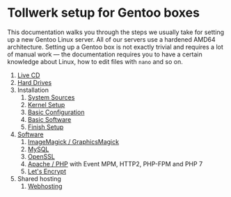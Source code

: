 # Tollwerk setup for Gentoo boxes

This documentation walks you through the steps we usually take for setting up a new Gentoo Linux server. All of our servers use a hardened AMD64 architecture. Setting up a Gentoo box is not exactly trivial and requires a lot of manual work — the documentation requires you to have a certain knowledge about Linux, how to edit files with `nano` and so on.

1. [Live CD](Docs/01_Live-CD.md)
2. [Hard Drives](Docs/02_Hard-Drives.md)
3. Installation
    1. [System Sources](Docs/03_Installation/01_System-Sources.md)
    2. [Kernel Setup](Docs/03_Installation/02_Kernel.md)
    3. [Basic Configuration](Docs/03_Installation/03_Basic-Configuration.md)
    4. [Basic Software](Docs/03_Installation/04_Basic-Software.md)
    5. [Finish Setup](Docs/03_Installation/05_Finish-Setup.md)
4. [Software](Docs/04_Software/01_Overview.md)
    1. [ImageMagick / GraphicsMagick](Docs/04_Software/02_ImageMagick-GraphicsMagick.md)
    2. [MySQL](Docs/04_Software/03_MySQL.md)
    3. [OpenSSL](Docs/04_Software/04_OpenSSL.md)
    4. [Apache / PHP](Docs/04_Software/05_Apache-PHP.md) with Event MPM, HTTP2, PHP-FPM and PHP 7
    5. [Let's Encrypt](Docs/04_Software/06_Letsencrypt.md)
5. Shared hosting
    1. [Webhosting](Docs/05_Shared_Hosting/01_Webhosting.md)